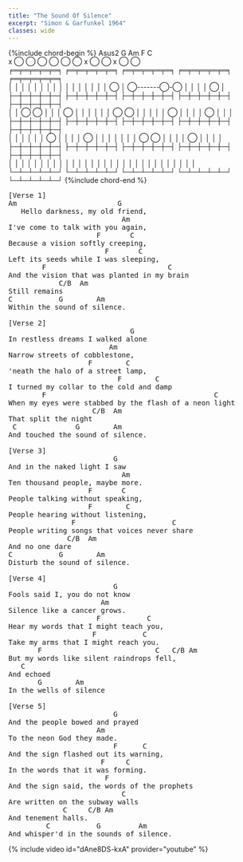 ```yaml
---
title: "The Sound Of Silence"
excerpt: "Simon & Garfunkel 1964"
classes: wide
---
```


{%include chord-begin %}
Asus2          G              Am             F              C              
x ◯     ◯ ◯        ◯ ◯ ◯      x ◯       ◯                   x     ◯   ◯    
╒═╤═╤═╤═╤═╕    ╒═╤═╤═╤═╤═╕    ╒═╤═╤═╤═╤═╕    ╒═╤═╤═╤═╤═╕    ╒═╤═╤═╤═╤═╕    
│ │ │ │ │ │    │ │ │ │ │ │    │ │ │ │ ◯ │    ◯-------◯-◯    │ │ │ │ ◯ │    
├─┼─┼─┼─┼─┤    ├─┼─┼─┼─┼─┤    ├─┼─┼─┼─┼─┤    ├─┼─┼─┼─┼─┤    ├─┼─┼─┼─┼─┤    
│ │ ◯ ◯ │ │    │ ◯ │ │ │ │    │ │ ◯ ◯ │ │    │ │ │ ◯ │ │    │ │ ◯ │ │ │    
├─┼─┼─┼─┼─┤    ├─┼─┼─┼─┼─┤    ├─┼─┼─┼─┼─┤    ├─┼─┼─┼─┼─┤    ├─┼─┼─┼─┼─┤    
│ │ │ │ │ │    ◯ │ │ │ │ ◯    │ │ │ │ │ │    │ ◯ ◯ │ │ │    │ ◯ │ │ │ │    
├─┼─┼─┼─┼─┤    ├─┼─┼─┼─┼─┤    ├─┼─┼─┼─┼─┤    ├─┼─┼─┼─┼─┤    ├─┼─┼─┼─┼─┤    
│ │ │ │ │ │    │ │ │ │ │ │    │ │ │ │ │ │    │ │ │ │ │ │    │ │ │ │ │ │    
└─┴─┴─┴─┴─┘    └─┴─┴─┴─┴─┘    └─┴─┴─┴─┴─┘    └─┴─┴─┴─┴─┘    └─┴─┴─┴─┴─┘ 
{%include chord-end %}

<pre style="font-family: Ariel, monospace;">
[Verse 1]
Am                        G
   Hello darkness, my old friend,
                           Am
I've come to talk with you again,
                     F       C
Because a vision softly creeping,
                       F       C
Left its seeds while I was sleeping,
        F                             C
And the vision that was planted in my brain
            C/B  Am
Still remains
C           G        Am
Within the sound of silence.
 
[Verse 2]
                             G
In restless dreams I walked alone
                        Am
Narrow streets of cobblestone,
                   F        C
'neath the halo of a street lamp,
                          F        C
I turned my collar to the cold and damp
        F                                        C
When my eyes were stabbed by the flash of a neon light
                    C/B  Am
That split the night
 C              G        Am
And touched the sound of silence.
 
[Verse 3]
                         G
And in the naked light I saw
                           Am
Ten thousand people, maybe more.
                   F       C
People talking without speaking,
                   F        C
People hearing without listening,
               F                       C
People writing songs that voices never share
              C/B  Am
And no one dare
C           G        Am
Disturb the sound of silence.

[Verse 4]
                         G
Fools said I, you do not know
                      Am
Silence like a cancer grows.
                     F           C
Hear my words that I might teach you,
                    F           C
Take my arms that I might reach you.
       F                           C   C/B Am
But my words like silent raindrops fell,
   C
And echoed
       G        Am
In the wells of silence
 
[Verse 5]
                         G
And the people bowed and prayed
                     Am
To the neon God they made.
                         F      C
And the sign flashed out its warning,
                      F     C
In the words that it was forming.
                       F
And the sign said, the words of the prophets
                           C
Are written on the subway walls
             C     C/B Am
And tenement halls.
         C           G         Am
And whisper'd in the sounds of silence.
</pre>

{% include video id="dAne8DS-kxA" provider="youtube" %}
